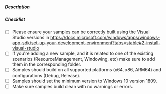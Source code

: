 <!--
Thank you for your pull request!

Please see https://github.com/microsoft/WindowsAppSDK-Samples/blob/main/docs/samples-guidelines.md for guidelines on
how to best contribute to the Windows App SDK Samples repository!

-->

##### Description

##### Checklist

- [ ] Please ensure your samples can be correctly built using the Visual Studio versions
      in https://docs.microsoft.com/windows/apps/windows-app-sdk/set-up-your-development-environment?tabs=stable#2-install-visual-studio
- [ ] If you're adding a new sample, and it is related to one of the existing scenarios 
      (ResourceManagement, Windowing, etc) make sure to add them in the corresponding folder.
- [ ] Samples should build on all supported platforms (x64, x86, ARM64) and configurations (Debug, Release). 
- [ ] Samples should set the minimum version to Windows 10 version 1809.
- [ ] Make sure samples build clean with no warnings or errors.